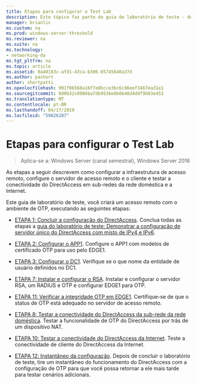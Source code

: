```yaml
---
title: Etapas para configurar o Test Lab
description: Este tópico faz parte do guia de laboratório de teste - demonstrar o DirectAccess com autenticação OTP e SecurID de RSA para o Windows Server 2016
manager: brianlic
ms.custom: na
ms.prod: windows-server-threshold
ms.reviewer: na
ms.suite: na
ms.technology:
- networking-da
ms.tgt_pltfrm: na
ms.topic: article
ms.assetid: 0a40183c-afd1-43ca-b306-05745640a37d
ms.author: pashort
author: shortpatti
ms.openlocfilehash: 991f06568a16f7e8bcce3bc6c86eef3467ea31e1
ms.sourcegitcommit: 0d0b32c8986ba7db9536e0b8648d4ddf9b03e452
ms.translationtype: MT
ms.contentlocale: pt-BR
ms.lasthandoff: 04/17/2019
ms.locfileid: "59826287"
---
```

# <a name="steps-for-configuring-the-test-lab"></a>Etapas para configurar o Test Lab

>Aplica-se a: Windows Server (canal semestral), Windows Server 2016

As etapas a seguir descrevem como configurar a infraestrutura de acesso remoto, configure o servidor de acesso remoto e o cliente e testar a conectividade do DirectAccess em sub-redes da rede doméstica e a Internet.  
  
Este guia de laboratório de teste, você criará um acesso remoto com o ambiente de OTP, executando as seguintes etapas:  
  
-   [ETAPA 1: Concluir a configuração do DirectAccess](assetId:///4dbf877f-02fb-439b-907a-f5b3f1d8afa6). Conclua todas as etapas a [guia do laboratório de teste: Demonstrar a configuração de servidor único do DirectAccess com misto de IPv4 e IPv6](https://go.microsoft.com/fwlink/p/?LinkId=237004).  
  
-   [ETAPA 2: Configurar o APP1](assetId:///c1bb590f-91d4-4ed5-bceb-b0e36eabd4ff). Configure o APP1 com modelos de certificado OTP para uso pelo EDGE1.  
  
-   [ETAPA 3: Configurar o DC1](assetId:///904a6edc-a771-45ed-9630-a34a680bb522). Verifique se o que nome da entidade de usuário definidos no DC1.  
  
-   [ETAPA 7: Instalar e configurar o RSA](assetId:///baa4c28c-add7-42e2-8afd-ccc7a559406a). Instalar e configurar o servidor RSA, um RADIUS e OTP e configurar EDGE1 para OTP.  
  
-   [ETAPA 11: Verificar a integridade OTP em EDGE1](assetId:///3b397a4a-8478-47f2-a932-9e8e048c14ba). Certifique-se de que o status de OTP está adequado no servidor de acesso remoto.  
  
-   [ETAPA 8: Testar a conectividade do DirectAccess da sub-rede da rede doméstica](assetId:///ba1652a6-0692-4add-91ca-34a84956ba14). Testar a funcionalidade de OTP do DirectAccess por trás de um dispositivo NAT.  
  
-   [ETAPA 10: Testar a conectividade do DirectAccess da Internet](assetId:///321149eb-5f23-4a0b-b8fb-1244540126e9). Teste a conectividade de cliente do DirectAccess da Internet.  
  
-   [ETAPA 12: Instantâneo da configuração](assetId:///8a51ed3c-9c32-402f-85d1-617ce46845b4). Depois de concluir o laboratório de teste, tire um instantâneo do funcionamento do DirectAccess com a configuração de OTP para que você possa retornar a ele mais tarde para testar cenários adicionais.  
  


